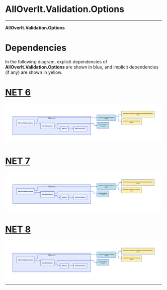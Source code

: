 # AllOverIt.Validation.Options
---
**AllOverIt.Validation.Options**

# Dependencies
In the following diagram, explicit dependencies of **AllOverIt.Validation.Options** are shown in blue, and implicit dependencies (if any) are shown in yellow.

# [NET 6](#tab/net6)

<img src="../../images/dependencies/net6.0/alloverit-validation-options.png" width="900"/>

# [NET 7](#tab/net7)

<img src="../../images/dependencies/net7.0/alloverit-validation-options.png" width="900"/>

# [NET 8](#tab/net8)

<img src="../../images/dependencies/net8.0/alloverit-validation-options.png" width="900"/>

---

